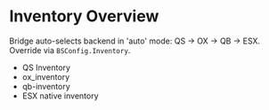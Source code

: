 # Inventory Overview

Bridge auto-selects backend in 'auto' mode: QS → OX → QB → ESX.
Override via `BSConfig.Inventory`.

- QS Inventory
- ox_inventory
- qb-inventory
- ESX native inventory
